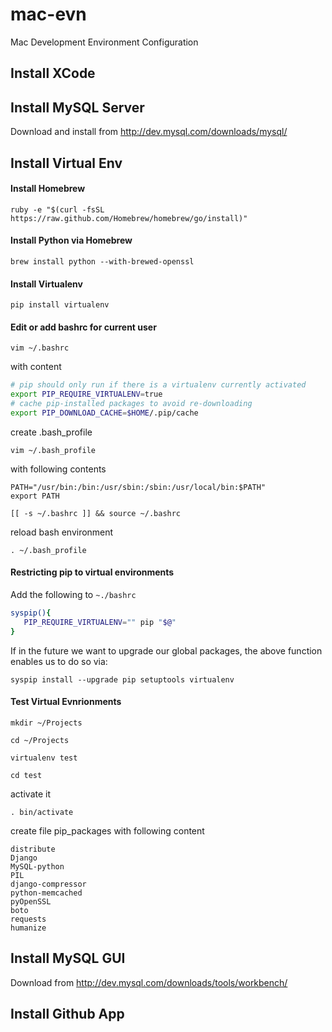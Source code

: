 mac-evn
=======

Mac Development Environment Configuration

## Install XCode

## Install MySQL Server
Download and install from http://dev.mysql.com/downloads/mysql/

## Install Virtual Env

#### Install Homebrew
```
ruby -e "$(curl -fsSL https://raw.github.com/Homebrew/homebrew/go/install)"
```

#### Install Python via Homebrew
```
brew install python --with-brewed-openssl
```

#### Install Virtualenv
```
pip install virtualenv
```

#### Edit or add bashrc for current user
```
vim ~/.bashrc
```

with content
```bash
# pip should only run if there is a virtualenv currently activated
export PIP_REQUIRE_VIRTUALENV=true
# cache pip-installed packages to avoid re-downloading
export PIP_DOWNLOAD_CACHE=$HOME/.pip/cache
```

create .bash_profile
```
vim ~/.bash_profile
```
with following contents
```
PATH="/usr/bin:/bin:/usr/sbin:/sbin:/usr/local/bin:$PATH"
export PATH

[[ -s ~/.bashrc ]] && source ~/.bashrc
```

reload bash environment
```
. ~/.bash_profile
```

#### Restricting pip to virtual environments

Add the following to ```~./bashrc```
```bash
syspip(){
   PIP_REQUIRE_VIRTUALENV="" pip "$@"
}
```

If in the future we want to upgrade our global packages, the above function enables us to do so via:
```
syspip install --upgrade pip setuptools virtualenv
```

#### Test Virtual Evnrionments

```
mkdir ~/Projects
```

```
cd ~/Projects
```

```
virtualenv test
```

```
cd test
```

activate it
```
. bin/activate
```

create file pip_packages with following content
```
distribute
Django
MySQL-python
PIL
django-compressor
python-memcached
pyOpenSSL
boto
requests
humanize
```

## Install MySQL GUI

Download from http://dev.mysql.com/downloads/tools/workbench/

## Install Github App
